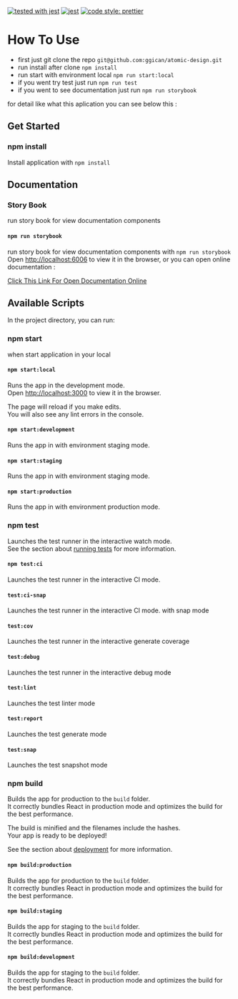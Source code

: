 [![tested with jest](https://img.shields.io/badge/tested_with-jest-99424f.svg)](https://github.com/facebook/jest) [![jest](https://jestjs.io/img/jest-badge.svg)](https://github.com/facebook/jest) [![code style: prettier](https://img.shields.io/badge/code_style-prettier-ff69b4.svg?style=flat-square)](https://github.com/prettier/prettier)
 
# How To Use 

-  first just git clone the repo ```git@github.com:ggican/atomic-design.git```
- run install after clone ```npm install```
- run start with environment local ```npm run start:local```
- if you went try test just run ```npm run test```
- if you went to see documentation just run ```npm run storybook```

for detail like what this aplication you can see below this :


## Get Started

### npm install
Install application with `npm install`


## Documentation

### Story Book
run story book for view documentation components



#### `npm run storybook`
run story book for view documentation components with `npm run storybook`
Open [http://localhost:6006](http://localhost:6006) to view it in the browser, or you can open online documentation : <br />

[Click This Link For Open Documentation Online](https://trusting-rosalind-4535c1.netlify.com/)



## Available Scripts

In the project directory, you can run:

### npm start
when start application in your local

#### `npm start:local`

Runs the app in the development mode.<br />
Open [http://localhost:3000](http://localhost:3000) to view it in the browser.

The page will reload if you make edits.<br />
You will also see any lint errors in the console.

#### `npm start:development`

Runs the app in with environment staging mode.<br />

#### `npm start:staging`

Runs the app in with environment staging mode.<br />

#### `npm start:production`

Runs the app in with environment production mode.<br />

### npm test

Launches the test runner in the interactive watch mode.<br />
See the section about [running tests](https://facebook.github.io/create-react-app/docs/running-tests) for more information.

#### `npm test:ci`

Launches the test runner in the interactive CI mode.<br />

#### `test:ci-snap`

Launches the test runner in the interactive CI mode. with snap mode<br />

#### `test:cov`

Launches the test runner in the interactive generate coverage<br />

#### `test:debug`

Launches the test runner in the interactive debug mode<br />

#### `test:lint`

Launches the test linter mode<br />

#### `test:report`

Launches the test generate mode<br />

#### `test:snap`

Launches the test snapshot mode<br />

### npm build

Builds the app for production to the `build` folder.<br />
It correctly bundles React in production mode and optimizes the build for the best performance.

The build is minified and the filenames include the hashes.<br />
Your app is ready to be deployed!

See the section about [deployment](https://facebook.github.io/create-react-app/docs/deployment) for more information.

#### `npm build:production`

Builds the app for production to the `build` folder.<br />
It correctly bundles React in production mode and optimizes the build for the best performance.

#### `npm build:staging`

Builds the app for staging to the `build` folder.<br />
It correctly bundles React in production mode and optimizes the build for the best performance.

#### `npm build:development`

Builds the app for staging to the `build` folder.<br />
It correctly bundles React in production mode and optimizes the build for the best performance.
